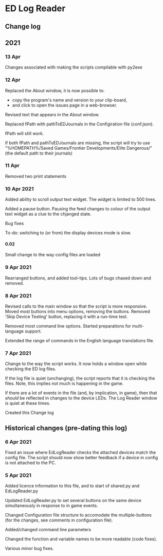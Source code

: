 # ED Log Reader
## Change log
## 2021
### 13 Apr
Changes associated with making the scripts compilable with py2exe

### 12 Apr
Replaced the About window, it is now possible to:
* copy the program's name and version to your clip-board, 
* and click to open the issues page in a web-browser.

Revised text that appears in the About window.


Replaced fPath with pathToEDJournals in the Configiration file (conf.json).

fPath will still work.

If both fPath and pathToEDJournals are missing, the script will try to use "%HOMEPATH%/Saved Games/Frontier Developments/Elite Dangerous/" (the default path to their journals)

### 11 Apr
Removed two print statements

### 10 Apr 2021
Added ability to scroll output text widget.  The widget is limited to 500 lines.

Added a pause button.  Pausing the feed changes to colour of the output text widget as a clue to the chjanged state.

Bug fixes

To-do: switching to (or from) the display devices mode is slow.

#### 0.02
Small change to the way config files are loaded

### 9 Apr 2021
Rearranged buttons, and added tool-tips.
Lots of bugs chased down and removed.

### 8 Apr 2021
Revised calls to the main window so that the script is more responsive.
Moved most buttons into menu options, removing the buttons.
Removed 'Skip Device Testing' button, replacing it with a run-time test.

Removed most command line options.
Started preparations for multi-language support.

Extended the range of commands in the English language translations file.

###  7 Apr 2021
Change to the way the script works.
It now holds a window open while checking the ED log files.

If the log file is quiet (unchanging), the script reports that it is checking the files.  Note, this implies not much is happening in the game.

If there are a lot of events in the file (and, by implication, in game), then that *should* be reflected in changes to the device LEDs.
The Log Reader window is quiet at these times.

Created this Change log

## Historical changes (pre-dating this log)

###  6 Apr 2021
Fixed an issue where EdLogReader checks the attached devices match the config file.
The script should now show better feedback if a device in config is not attached to the PC.


###  5 Apr 2021
Added licence information to this file, and to start of shared.py and EdLogReader.py

Updated EdLogReader.py to set several buttons on the same device simultaneously in response to in game events.

Changed Configuration file structure to accomodate the multiple-buttons (for the changes, see comments in configuration file).

Added/changed command line parameters

Changed the function and variable names to be more readable (code fixes).

Various minor bug fixes.
